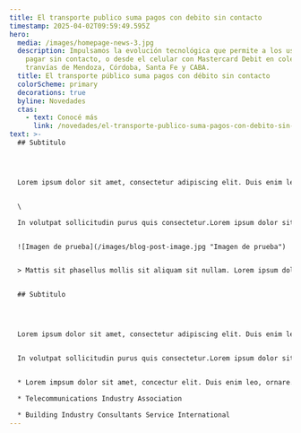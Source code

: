 ```yaml
---
title: El transporte publico suma pagos con debito sin contacto
timestamp: 2025-04-02T09:59:49.595Z
hero:
  media: /images/homepage-news-3.jpg
  description: Impulsamos la evolución tecnológica que permite a los usuarios
    pagar sin contacto, o desde el celular con Mastercard Debit en colectivos y
    tranvías de Mendoza, Córdoba, Santa Fe y CABA.
  title: El transporte público suma pagos con débito sin contacto
  colorScheme: primary
  decorations: true
  byline: Novedades
  ctas:
    - text: Conocé más
      link: /novedades/el-transporte-publico-suma-pagos-con-debito-sin-contacto
text: >-
  ## Subtitulo




  Lorem ipsum dolor sit amet, consectetur adipiscing elit. Duis enim leo, ornare ut aliquet et, euismod bibendum ex. In volutpat sollicitudin purus quis consectetur. Lorem ipsum dolor sit amet, consectetur adipiscing elit. Duis enim leo, ornare ut aliquet et, euismod bibendum ex.


  \

  In volutpat sollicitudin purus quis consectetur.Lorem ipsum dolor sit amet, consectetur adipiscing elit. Duis enim leo, ornare ut aliquet et, euismod bibendum ex. In volutpat sollicitudin purus quis consectetur.Lorem ipsum dolor sit amet, consectetur adipiscing elit. Duis enim leo, ornare ut aliquet et, euis.volutpat sollicitudin purus quis consectetur.Lorem ipsum dolor sit amet, consectetur adipiscing elit. Duis enim leo, ornare ut aliquet et, euismod bibendum ex. In volutpat sollicitudin purus quis consectetur.Lorem ipsum dolor sit amet, consectetur adipiscing elit. Duis enim leo, ornare ut aliquet et, euis.


  ![Imagen de prueba](/images/blog-post-image.jpg "Imagen de prueba")


  > Mattis sit phasellus mollis sit aliquam sit nullam. Lorem ipsum dolor sit amet consectetur adipiscing eli mattis sit phasellus mollis sit aliquam sit nullam.


  ## Subtitulo




  Lorem ipsum dolor sit amet, consectetur adipiscing elit. Duis enim leo, ornare ut aliquet et, euismod bibendum ex. In volutpat sollicitudin purus quis consectetur. Lorem ipsum dolor sit amet, consectetur adipiscing elit. Duis enim leo, ornare ut aliquet et, euismod bibendum ex.


  In volutpat sollicitudin purus quis consectetur.Lorem ipsum dolor sit amet, consectetur adipiscing elit. Duis enim leo, ornare ut aliquet et, euismod bibendum ex. In volutpat sollicitudin purus quis consectetur.Lorem ipsum dolor sit amet, consectetur adipiscing elit. Duis enim leo, ornare ut aliquet et, euis.volutpat sollicitudin purus quis consectetur.Lorem ipsum dolor sit amet, consectetur adipiscing elit. Duis enim leo, ornare ut aliquet et, euismod bibendum ex. In volutpat sollicitudin purus quis consectetur.Lorem ipsum dolor sit amet, consectetur adipiscing elit. Duis enim leo, ornare ut aliquet et, euis.


  * Lorem impsum dolor sit amet, concectur elit. Duis enim leo, ornare.

  * Telecommunications Industry Association

  * Building Industry Consultants Service International
---
```

